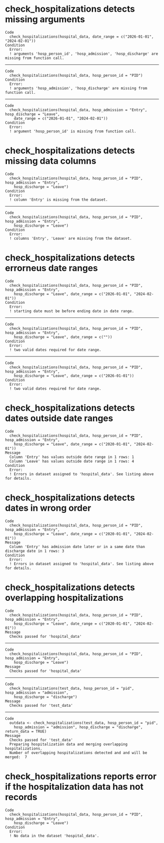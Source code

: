 # check_hospitalizations detects missing arguments

    Code
      check_hospitalizations(hospital_data, date_range = c("2026-01-01", "2024-02-01"))
    Condition
      Error:
      ! arguments 'hosp_person_id', 'hosp_admission', 'hosp_discharge' are missing from function call. 

---

    Code
      check_hospitalizations(hospital_data, hosp_person_id = "PID")
    Condition
      Error:
      ! arguments 'hosp_admission', 'hosp_discharge' are missing from function call. 

---

    Code
      check_hospitalizations(hospital_data, hosp_admission = "Entry", hosp_discharge = "Leave",
        date_range = c("2026-01-01", "2024-02-01"))
    Condition
      Error:
      ! argument 'hosp_person_id' is missing from function call. 

# check_hospitalizations detects missing data columns

    Code
      check_hospitalizations(hospital_data, hosp_person_id = "PID", hosp_admission = "Entry",
        hosp_discharge = "Leave")
    Condition
      Error:
      ! column 'Entry' is missing from the dataset. 

---

    Code
      check_hospitalizations(hospital_data, hosp_person_id = "PID", hosp_admission = "Entry",
        hosp_discharge = "Leave")
    Condition
      Error:
      ! columns 'Entry', 'Leave' are missing from the dataset. 

# check_hospitalizations detects errorneus date ranges

    Code
      check_hospitalizations(hospital_data, hosp_person_id = "PID", hosp_admission = "Entry",
        hosp_discharge = "Leave", date_range = c("2026-01-01", "2024-02-01"))
    Condition
      Error:
      ! starting date must be before ending date in date range.

---

    Code
      check_hospitalizations(hospital_data, hosp_person_id = "PID", hosp_admission = "Entry",
        hosp_discharge = "Leave", date_range = c(""))
    Condition
      Error:
      ! two valid dates required for date range.

---

    Code
      check_hospitalizations(hospital_data, hosp_person_id = "PID", hosp_admission = "Entry",
        hosp_discharge = "Leave", date_range = c("2026-01-01"))
    Condition
      Error:
      ! two valid dates required for date range.

# check_hospitalizations detects dates outside date ranges

    Code
      check_hospitalizations(hospital_data, hosp_person_id = "PID", hosp_admission = "Entry",
        hosp_discharge = "Leave", date_range = c("2020-01-01", "2024-02-01"))
    Message
      Column 'Entry' has values outside date range in 1 rows: 1
      Column 'Leave' has values outside date range in 1 rows: 4
    Condition
      Error:
      ! Errors in dataset assigned to 'hospital_data'. See listing above for details.

# check_hospitalizations detects dates in wrong order

    Code
      check_hospitalizations(hospital_data, hosp_person_id = "PID", hosp_admission = "Entry",
        hosp_discharge = "Leave", date_range = c("2020-01-01", "2024-02-01"))
    Message
      Column 'Entry' has admission date later or in a same date than discharge date in 1 rows: 3
    Condition
      Error:
      ! Errors in dataset assigned to 'hospital_data'. See listing above for details.

# check_hospitalizations detects overlapping hospitalizations

    Code
      check_hospitalizations(hospital_data, hosp_person_id = "PID", hosp_admission = "Entry",
        hosp_discharge = "Leave", date_range = c("2020-01-01", "2024-02-01"))
    Message
      Checks passed for 'hospital_data'

---

    Code
      check_hospitalizations(hospital_data, hosp_person_id = "PID", hosp_admission = "Entry",
        hosp_discharge = "Leave")
    Message
      Checks passed for 'hospital_data'

---

    Code
      check_hospitalizations(test_data, hosp_person_id = "pid", hosp_admission = "admission",
        hosp_discharge = "discharge")
    Message
      Checks passed for 'test_data'

---

    Code
      outdata <- check_hospitalizations(test_data, hosp_person_id = "pid",
        hosp_admission = "admission", hosp_discharge = "discharge", return_data = TRUE)
    Message
      Checks passed for 'test_data'
      Preparing hospitalization data and merging overlapping hospitalizations.
      Number of overlapping hospitalizations detected and and will be merged:  7

# check_hospitalizations reports error if the hospitalization data has not records

    Code
      check_hospitalizations(hospital_data, hosp_person_id = "PID", hosp_admission = "Entry",
        hosp_discharge = "Leave")
    Condition
      Error:
      ! No data in the dataset 'hospital_data'.

